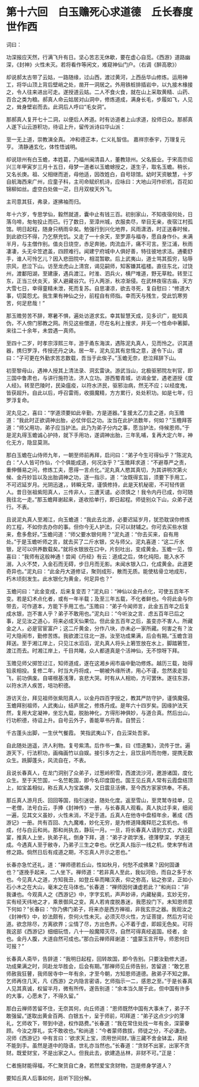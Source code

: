 # 第十六回　白玉赡死心求道德　丘长春度世作西

词曰：

功深报应天然，行满飞升有日。坚心苦志无休歇，要在虚心自觅。《西游》道路幽深，《封神》火性未灭。若将看作等闲文，难窥神仙门户。（右调《醉高歌》）

却说郝太古带了云姑，一路随缘，过山西，渡过黄河，上西岳华山修炼。运用神工，将华山顶上背后壁峭之处，凿开一洞居之。外用铁桩排插岩中，以九接木椽接之，令人往来进出可走。遂授道云姑。二人不食火食，就在山上采取黄精、山药、百合之类为粮。郝真人命云姑居对山洞中，修炼道成，满身长毛，步履如飞，人见之，耸身壁岩而去。此洞后人呼曰“毛女洞”。

那郝真人复开七十二洞，以便后人养道。时有访道者上山求道，投师日众。那郝真人遂下山云游积功，待诏上升，留传派诗曰华山派：

至一无上道，崇教演全真。
冲和德正本，仁义礼智信。
嘉祥宗泰宇，万理复元亨。
清静通玄化，体性悟诚明。

却说琼州有白玉蟾，本姓葛，乃福州闽清县人，董教琼州。父名振业。于宋高宗绍兴三年甲寅岁三月十五日，母梦一道者以玉蟾蜍授之，遂生子，取名玉蟾。稍长，又名长庚。祖、父相继而逝，母他适，因改姓白，自号琼馆。幼时天资敏慧，十岁自航海西来广州，应童子科，主司命赋织机诗，应咏曰：大地山河作织机，百花如锦柳如丝。虚空白处做一疋，日月双梭天外飞。

主司意其狂，弗录，遂拂袖而归。

年十六岁，专思学仙，毅然就道，囊中止有钱三百。初别家山，不知夜宿何处，日落乌啼，匆匆投止而已。行了数日，至漳州城，衣服卖尽，举目无亲，夜宿江村孤馆。明日起程，随身只柄雨伞矣。勉强行到兴化地界，风雨潇洒，时正送春时候，到此欲归不得，乃乞祭充饥。又走了一十余天，至罗源与福寺，愿自身作仆。未满半月，与主僧作别。值炎日烧空，赤足奔驰，肉流血汗，痛不可言。至江浦，秋雨凄凄，头无伞笠遮盖，四顾难行。闻建宁府城中人俱好善，特往彼地求活。通衢舒手，谁人可怜乞儿？因入悲田院中，相混暂歇。后上武夷山，道士骂其孤穷，玷辱宗风，悲泣下山。访至龙虎山上清宫，谒见嗣师，知客嫌其褴楼。直往东北，过饶州，渡鄱阳湖，至建康，遇兵渡江。时淮、泗兵火，横尸堆道，野无草粒。转至江东，正当三伏炎天，家人避藏谷穴。行人两浙，秋凉渐侵。在武林夜宿古庙，天方大雪七日，幸得童精未泄，死而复苏。自思凄凉，欲去寻死，复自慰曰：“修道大事，切莫怨尤。我生果有神仙之分，前程自有师指。幸而天与残生，受此饥寒劳苦，何足悲哉！”

那玉赡劳苦不辞，寒暑不惧，遍处访道求玄。幸其智慧天成，见多识广，能知真伪，不人傍门邪教之网。所见这些僧道，尽在名利上搜求，并无一个性命中著脚。来往二十余年，未尝遇一真师。


至四十二岁，时孝宗淳熙三年，游于甬东海滨，遇陈泥丸真人，见而怜之。识其道器，携归罗浮，传授还丹之诀。居一年，泥丸见其有怠惰之意，遂令下山，谓曰：“子可更在外勤求苦志数载，吾当于此俟子。”玉蟾无奈，悲泣拜辞下山。


初至黎母山，遇神人授其上清法录、洞玄雷诀。游武当山，北极驱邪院左判官，即三国中鲁肃也，与讲行施符法，济人立功。游西蜀青城，访谒金堂，遇老道授《度人经》。转至巴陵时，民染瘟疫，以符水济民，驱邪治病，然无不应；以经度鬼，皆获超升。自此以后，呼召雷雨，收摄魔精，方方累行，处处积功。如是七年，归罗浮复命。


泥丸见之，喜曰：“学道须要如此辛勤，方是道器。”复援太乙刀圭之道，向玉赡道：“我此时正欲调神出胎，必仗伴侣之功。汝当在此护法数年，何如？”玉檐拜答道：“师父用功，弟子应当护法。此乃为弟子分内之事，愿当护法，侍候恩师。”于是泥丸得玉蟾诚心护持，就下手用功，遂调神出胎，三年乳哺，复再大定六年，神化无方，隐显莫测。


那白玉蟾在山侍师九年，一朝至师前再拜，启问曰：“弟子今生可得仙乎？”陈泥丸白：“人人皆可作仙，个个俱能成道，何况汝乎？”玉赡拜求道：“不避尊严之责，重伸僭易之问，修炼工夫，愿得一言点化。”泥丸真人愍其真切，为其讲明次第火候、金丹妙旨以及出胎调神之功，逐一指示，道：“汝既得玄旨，须要下手用工，不可迟延岁月。光阴迅速，，转瞬无常，谨慎修持，此是天机秘密，不可轻传匪人。昔日张祖紫阳真人，三传非人，三遭天谴。必须慎之！我令内丹已成，你可随我往北一走。”那玉蟾拜谢起来，遂收拾单行，即日起程。师徒别众下山，众弟子送行。不表。


且说泥丸真人至湘江，向玉蟾道：“我此去北游，必要迟延岁月，犹恐耽误你修炼的工程，不如你去办你的事。但你今无人护法，只可以财辅之。你可去买些水银来，愈多愈好。”玉蟾问道：“师父要水银何用？”泥丸道：“你去买来，自有用处。”于是玉蟾听师之言，就去买了二斤水银，交与师父。泥丸喜道：“这二斤水银，足可以供养数载矣。”就将水银放在口中，片刻吐出，变成黄金。玉蟾一见，惊喜曰：“我师有这般神通！尝闻《丹经》有云：道成之后，体化纯阳，能入水不溺，入火不焚，入金石而无碍，步日月而无影。未闻水银入口，化成黄金。此道更奇异也。”泥丸曰：“此金丹大道修证，聚则成形，散而无质。能使枯骨立地成形，朽木顷刻发生。此水银化为黄金，何足异也？”


玉蟾问曰：“此金变成，后来复变否？”泥丸曰：“神仙以金丹点化，可使五百年不变。若是幻术点化者，或有一年半载；及至三年五载，不化者鲜也。今将此金与你带去，可作道本，方能下手用工也。”玉赡曰：“弟子今闻师言，此金五百年之后复成水银，岂不害人乎？弟子不敢用也。”泥丸曰：“今听汝之言．虑五百年已后之事，足见汝之道心，将来必成天仙果位。但此金五百年之后，虽变亦不害人。所藏金之人，必是官宦富户；这二斤黄金，分作八块，亦未必一家所藏。何害之有？汝可大隐闹市，勤修苦炼。我欲渡江往北一游。汝至功成果满，后会有期。”玉蟾含泪拜送。至于湘江岸上，只见江水滔滔，泥丸真人将头上箬笠放在水上，脚踏箬笠，渡江而去。时湘江岸上，千目共睹，众人都道真是个活神仙，无不惊呀下拜。

玉赡见师父掷笠过江，知师道成，遂在这湘乡闹市庙中勤功修炼。越历三载，始得铅汞相投。复修二年，时当大丹将成，一朝被外缘所诱，用心不谨，忽然汞走铅飞，前功俱废。自嗟根基浅薄，哀悲大哭。时有从人相劝，方可罢休。遂往东游，以符水济人疾苦，培功积德。

游访天台，拜见祖师张紫阳真人，以金丹四百字授之，教其严防守护，谨慎魔侵。玉蟾拜别祖师，人武夷山，结庐居之，修炼丹成。是年六十四岁矣。因缘护法天然，复用大定凝神，坐忘九载，脱胎神化，方得形神俱妙，与道合真。然后出山，行功积德，待诏上升。自号云外子，善能草书丹青。自赞云：

千古蓬头出脚，一生伏气餐霞。
笑指武夷山下，白云深处吾家。

自此随处逍遥，济人利物。复号紫清。后作书一集，曰《悟道集》，流传于世。遍游天下，行法积功，画梅画竹以自娱。接引多方之士，且饮且吟而勿倦，提携无数众生。跣脚蓬头，风流自在，不表。

且说长春真人，在龙门洞别了众弟子，过葱岭积雪，西渡流沙河，邀游诸国，度化众生。至于天竺国，一名竺乾国，即今名印度国也。国王见丘真人常有云霞盘结顶上，如宝盖相似，称丘真人为宝盖佛，又日震旦活佛，至今西方家家供奉。不表。

那丘真人游月氏、回回等国，指引迷徒，随处化度。返至雪山，至灵鹫寺挂单，见一老僧，法号白云，手捧《封神传》一册，与长春真人观看。真人执过手来，细阅一遍，见其文义虽妙，火性未消，不足于道。丘真人在他寺中盘桓年余，著成《西游记》一册。共有百回、九九魔难，妙化无穷，是为修道降魔释厄之玄机也。书成，付与白云和尚。那和尚执去，静玩一月。一旦，将长春真人请到方丈，大设筵宴，推真人上坐，执弟子礼，倒身下拜，道：“弟子才疏学浅，德薄孽深，学道无成。今遇真人至于敝寺，乃弟子三生之幸也。伏乞真人指示一线之机，使末学有进修之路。倘然日后有成道之期，不忘真人开示之恩也。”

长春亦急忙还礼，道：“禅师德若丘山，性如秋月，何愁不成佛果？因何固谦也？”遂挽手起来，二人坐下。禅师道：“若非真人至此，我似河伯，而自之多于水也。今见真人之道，方知我丑，如登丘阜而睹汉表，仰之弥高，钻之弥坚，正如小石小木之在大山，毫末之在马体也。”长春道：“禅师因何谦虚若此？”和尚曰：“非我谦也。今观真人之《西游记》中，字字玄机，声声妙谛，内藏秘奥，玄妙无穷，实有经天纬地之才，乘景御风之变。真人若肯度脱愚迷，我愿投门下。未知恩师意下何如？”长春曰：“你乃佛门弟子，将来亦是西方禅祖，非我玄宗之器。我观汝之《封神传》中，妙法颇有，奈何火性未灭。必须灭尽火性，方证菩提，然后方可论道。欲念除尽，方离欲界；尘情了尽，方出色界。心不着于虚，即超无色矣。可将我这部《西游记》细细玩悟，八十一般魔障灭尽，自然可得真经返国。经者，金也。金丹人腹，大道自然可成也。”那白云禅师拜谢道：“盛蒙玉言开导，师恩何日可报？”

长春真人斋毕，告辞道：“我明日起程，回转故国，即今告别。只要汝勤修大道，功成果满之时，同赴龙华胜会，后会有期。”那禅师见丘师告别，苦留道：“敢乞恩师赦我狂瞽，我师居寺中一年有余，才至今朝，方知恩师道德。赦弟子不知之罪。乞师再住几天，凡《西游》之内隐言密语，乞师指示一二，感恩之至。”于是长春真人见其真诚，权留半月，微有所传。遂告别道：“余本当久居于此，但中国有许多的大事，心愿未了，不得久留。”

那白云禅师苦留不住，无奈其何，向丘师道：“恩师既然中国有大事未了，弟子不敢强留。”遂取出黄金百两、白银五十，呈于师前，叩拜道：“弟子这点少少的薄礼，乞师收下，带到中途，权作路费。”长春道：“我在常住处找一年有余，深蒙眷顾。今汝之厚礼，实不敢收也。”和尚道：“今者蒙师救拔，师徒之分，不必谦逊。况师《西游记》中有言曰：‘欲求天上宝，须用世间财。’唐三藏不舍金钵盂，真经不能到手。虽然是道中的隐语，世礼亦当然也。”长春道：“贪财不出家，出家不贪财。既爱财宝，不是出家之人。但我此去，欲建造丛林，非财不可。”正是：

仁者施财能得福，不仁聚货自亡身。若然爱宝贪财物，岂是修身学道人？

要知丘真人后事如何，且听下回分解。
